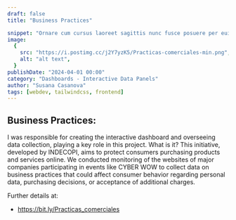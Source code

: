 ```yaml
---
draft: false
title: "Business Practices"

snippet: "Ornare cum cursus laoreet sagittis nunc fusce posuere per euismod dis vehicula a, semper fames lacus maecenas dictumst pulvinar neque enim non potenti. Torquent hac sociosqu eleifend potenti."
image:
  {
    src: "https://i.postimg.cc/j2Y7yzK5/Practicas-comerciales-min.png",
    alt: "alt text",
  }
publishDate: "2024-04-01 00:00"
category: "Dashboards - Interactive Data Panels"
author: "Susana Casanova"
tags: [webdev, tailwindcss, frontend]
---
```


## Business Practices:

I was responsible for creating the interactive dashboard and overseeing data collection, playing a key role in this project.
What is it?
This initiative, developed by INDECOPI, aims to protect consumers purchasing products and services online. We conducted monitoring of the websites of major companies participating in events like CYBER WOW to collect data on business practices that could affect consumer behavior regarding personal data, purchasing decisions, or acceptance of additional charges.

Further details at:
- https://bit.ly/Practicas_comerciales